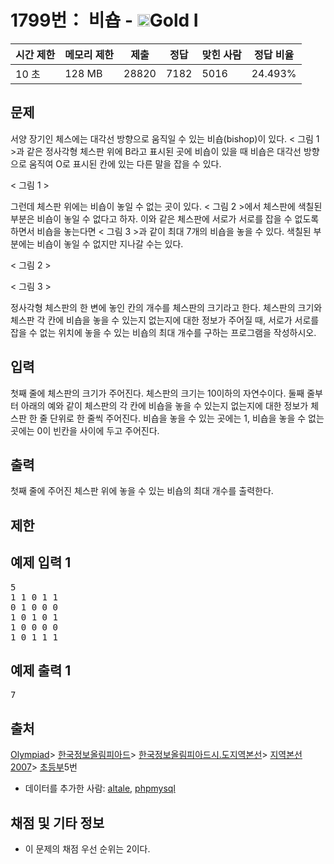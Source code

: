 # 1799번： 비숍 - <img src="https://static.solved.ac/tier_small/15.svg" style="height:20px" />Gold I


| 시간 제한 | 메모리 제한 | 제출 | 정답 | 맞힌 사람 | 정답 비율 |
| --- | --- | --- | --- | --- | --- |
| 10 초 | 128 MB | 28820 | 7182 | 5016 | 24.493% |


## 문제


서양 장기인 체스에는 대각선 방향으로 움직일 수 있는 비숍(bishop)이 있다. < 그림 1 >과 같은 정사각형 체스판 위에 B라고 표시된 곳에 비숍이 있을 때 비숍은 대각선 방향으로 움직여 O로 표시된 칸에 있는 다른 말을 잡을 수 있다.


< 그림 1 >

그런데 체스판 위에는 비숍이 놓일 수 없는 곳이 있다. < 그림 2 >에서 체스판에 색칠된 부분은 비숍이 놓일 수 없다고 하자. 이와 같은 체스판에 서로가 서로를 잡을 수 없도록 하면서 비숍을 놓는다면 < 그림 3 >과 같이 최대 7개의 비숍을 놓을 수 있다.  색칠된 부분에는 비숍이 놓일 수 없지만 지나갈 수는 있다.


< 그림 2 >


< 그림 3 >

정사각형 체스판의 한 변에 놓인 칸의 개수를 체스판의 크기라고 한다. 체스판의 크기와 체스판 각 칸에 비숍을 놓을 수 있는지 없는지에 대한 정보가 주어질 때, 서로가 서로를 잡을 수 없는 위치에 놓을 수 있는 비숍의 최대 개수를 구하는 프로그램을 작성하시오.




## 입력


첫째 줄에 체스판의 크기가 주어진다. 체스판의 크기는 10이하의 자연수이다. 둘째 줄부터 아래의 예와 같이 체스판의 각 칸에 비숍을 놓을 수 있는지 없는지에 대한 정보가 체스판 한 줄 단위로 한 줄씩 주어진다. 비숍을 놓을 수 있는 곳에는 1, 비숍을 놓을 수 없는 곳에는 0이 빈칸을 사이에 두고 주어진다.




## 출력


첫째 줄에 주어진 체스판 위에 놓을 수 있는 비숍의 최대 개수를 출력한다.




## 제한




## 예제 입력 1


<pre>5
1 1 0 1 1
0 1 0 0 0
1 0 1 0 1
1 0 0 0 0
1 0 1 1 1
</pre>


## 예제 출력 1


<pre>7
</pre>






## 출처


[Olympiad](/category/2)> [한국정보올림피아드](/category/55)> [한국정보올림피아드시․도지역본선](/category/57)> [지역본선 2007](/category/68)> [초등부](/category/detail/361)5번
- 데이터를 추가한 사람: [altale](/user/altale), [phpmysql](/user/phpmysql)



## 채점 및 기타 정보


- 이 문제의 채점 우선 순위는 2이다.






